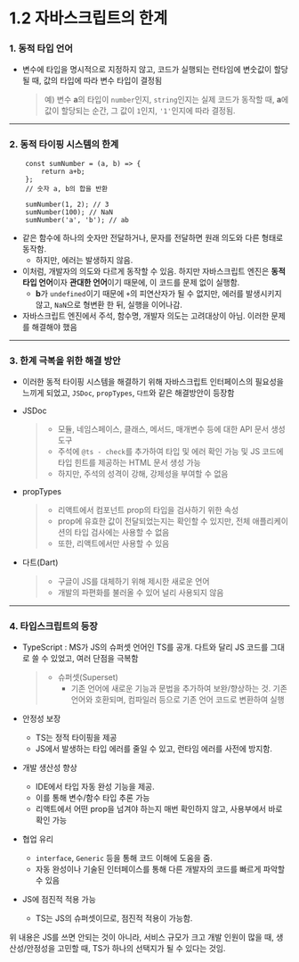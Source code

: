 # 1.2 자바스크립트의 한계

### 1. 동적 타입 언어

- 변수에 타입을 명시적으로 지정하지 않고, 코드가 실행되는 런타임에 변숫값이 할당될 때, 값의 타입에 따라 변수 타입이 결정됨
  > 예) 변수 **a**의 타입이 `number`인지, `string`인지는 실제 코드가 동작할 때, **a**에 값이 할당되는 순간, 그 값이 `1`인지, `'1'`인지에 따라 결정됨.

---

### 2. 동적 타이핑 시스템의 한계

```
    const sumNumber = (a, b) => {
        return a+b;
    };
    // 숫자 a, b의 합을 반환

    sumNumber(1, 2); // 3
    sumNumber(100); // NaN
    sumNumber('a', 'b'); // ab
```

- 같은 함수에 하나의 숫자만 전달하거나, 문자를 전달하면 원래 의도와 다른 형태로 동작함.
  - 하지만, 에러는 발생하지 않음.
- 이처럼, 개발자의 의도와 다르게 동작할 수 있음. 하지만 자바스크립트 엔진은 **동적 타입 언어**이자 **관대한 언어**이기 때문에, 이 코드를 문제 없이 실행함.
  - **b**가 `undefined`이기 때문에 `+`의 피연산자가 될 수 없지만, 에러를 발생시키지 않고, `NaN`으로 형변환 한 뒤, 실행을 이어나감.
- 자바스크립트 엔진에서 주석, 함수명, 개발자 의도는 고려대상이 아님. 이러한 문제를 해결해야 했음

---

### 3. 한계 극복을 위한 해결 방안

- 이러한 동적 타이핑 시스템을 해결하기 위해 자바스크립트 인터페이스의 필요성을 느끼게 되었고, `JSDoc`, `propTypes`, `다트`와 같은 해결방안이 등장함

- JSDoc

  > - 모듈, 네임스페이스, 클래스, 메서드, 매개변수 등에 대한 API 문서 생성 도구
  > - 주석에 `@ts - check`를 추가하여 타입 및 에러 확인 가능 및 JS 코드에 타입 힌트를 제공하는 HTML 문서 생성 가능
  > - 하지만, 주석의 성격이 강해, 강제성을 부여할 수 없음

- propTypes

  > - 리액트에서 컴포넌트 prop의 타입을 검사하기 위한 속성
  > - prop에 유효한 값이 전달되었는지는 확인할 수 있지만, 전체 애플리케이션의 타입 검사에는 사용할 수 없음
  > - 또한, 리액트에서만 사용할 수 있음

- 다트(Dart)
  > - 구글이 JS를 대체하기 위해 제시한 새로운 언어
  > - 개발의 파편화를 불러올 수 있어 널리 사용되지 않음

---

### 4. 타입스크립트의 등장

- TypeScript
  : MS가 JS의 슈퍼셋 언어인 TS를 공개. 다트와 달리 JS 코드를 그대로 쓸 수 있었고, 여러 단점을 극복함

  > - 슈퍼셋(Superset)
  >   - 기존 언어에 새로운 기능과 문법을 추가하여 보완/향상하는 것. 기존 언어와 호환되며, 컴파일러 등으로 기존 언어 코드로 변환하여 실행

- 안정성 보장

  - TS는 정적 타이핑을 제공
  - JS에서 발생하는 타입 에러를 줄일 수 있고, 런타임 에러를 사전에 방지함.

- 개발 생산성 향상

  - IDE에서 타입 자동 완성 기능을 제공.
  - 이를 통해 변수/함수 타입 추론 가능
  - 리액트에서 어떤 prop을 넘겨야 하는지 매번 확인하지 않고, 사용부에서 바로 확인 가능

- 협업 유리

  - `interface`, `Generic` 등을 통해 코드 이해에 도움을 줌.
  - 자동 완성이나 기술된 인터페이스를 통해 다른 개발자의 코드를 빠르게 파악할 수 있음

- JS에 점진적 적용 가능
  - TS는 JS의 슈퍼셋이므로, 점진적 적용이 가능함.

위 내용은 JS를 쓰면 안되는 것이 아니라, 서비스 규모가 크고 개발 인원이 많을 때, 생산성/안정성을 고민할 때, TS가 하나의 선택지가 될 수 있다는 것임.
